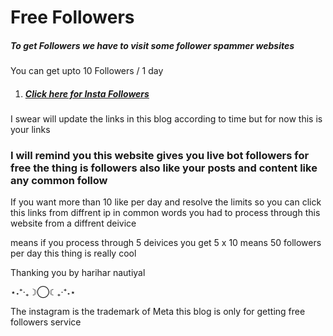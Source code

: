 # Free Followers

<h5>To get Followers we have to visit some follower spammer  websites</h5>
You can get upto 10 Followers / 1 day
<ol>
<li>
<h5>



[Click here for Insta Followers](https://www.instafollowers.co/free-instagram-followers)



</h5>


</li>
</ol>

I swear will update the links in this blog according to time but for now this is your links

<h3>I will remind you this website gives you live bot followers  for free the thing is followers also like your posts and content like any common follow</h3>

If you want more than 10 like per day and resolve the limits so you can click this links from diffrent ip in common words you had to process through this website from a diffrent deivice

means if you process through 5 deivices you get 5 x 10 means 50 followers per day this thing is really cool 

Thanking you by harihar nautiyal

⋆˖⁺‧₊☽◯☾₊‧⁺˖⋆

<p>The instagram is the trademark of Meta this blog is only for getting free followers service</p>